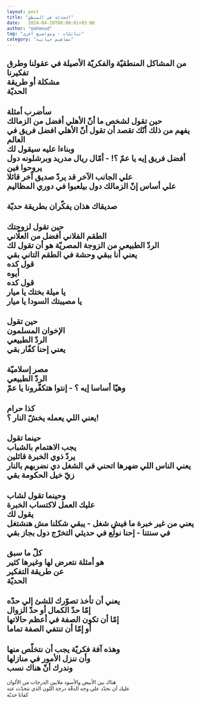 ```yaml
---
layout: post
title: "الحديّة في المنطق"
date:   2024-04-10T00:00:01+03:00
author: "mahmoud"
tag: "ثنائيّات - ومواضيع أخرى"
category: "مفاهيم حياتيه"
---
```



من المشاكل المنطقيّة والفكريّة الأصيلة في عقولنا وطرق
تفكيرنا  
مشكلة أو طريقة  
الحديّة  
-----------  
سأضرب أمثلة  
حين تقول لشخص ما أنّ الأهلي أفضل من الزمالك  
يفهم من ذلك أنّك تقصد أن تقول أنّ الأهلي افضل فريق في
العالم  
وبناءا عليه سيقول لك  
أفضل فريق إيه يا عمّ ؟! - أمّال ريال مدريد وبرشلونه دول
يروحوا فين  
علي الجانب الآخر قد يردّ صديق آخر قائلا  
علي أساس إنّ الزمالك دول بيلعبوا في دوري
المظاليم  
---------  
صديقاك هذان يفكّران بطريقة حديّة  
---------  
حين تقول لزوجتك  
الطقم الفلاني أفضل من العلّاني  
الردّ الطبيعي من الزوجة المصريّة هو أن تقول لك  
يعني أنا ببقي وحشة في الطقم التاني بقي  
قول كده  
أيوه  
قول كده  
يا ميلة بختك يا ميار  
يا مصيبتك السودا يا ميار  
-----------  
حين تقول  
الإخوان المسلمون  
الردّ الطبيعي  
يعني إحنا كفّار بقي  
-------  
مصر إسلاميّة  
الردّ الطبيعي  
وهيّا أساسا إيه ؟ - إنتوا هتكفّرونا يا عمّ  
---------  
كذا حرام  
يعني اللي يعمله يخشّ النار ؟!  
--------  
حينما تقول  
يجب الاهتمام بالشباب  
يردّ ذوي الخبرة قائلين  
يعني الناس اللي ضهرها اتحني في الشغل دي نضربهم بالنار زيّ
خيل الحكومة بقي  
--------  
وحينما تقول لشاب  
عليك العمل لاكتساب الخبرة  
يقول لك  
يعني من غير خبرة ما فيش شغل - يبقي شكلنا مش هنشتغل في
سنتنا - إحنا نولّع في حديثي التخرّج دول بجاز بقي  
--------  
كلّ ما سبق  
هو أمثلة نتعرض لها وغيرها كثير  
عن طريقة التفكير  
الحديّة  
---------  
يعني أن تأخذ تصوّرك للشئ إلي حدّه  
إمّا حدّ الكمال أو حدّ الزوال  
إمّا أن تكون الصفة في أعظم حالاتها  
أو إمّا أن تنتفي الصفة تماما  
----------  
وهذه آفة فكريّة يجب أن نتخلّص منها  
وأن ننزل الأمور في منازلها  
وندرك أنّ هناك نسب  
------  
هناك بين الأبيض والأسود ملايين الدرجات من
الألوان  
عليك أن تحدّد علي وجه الدقّة درجة اللون الذي تتحدّث
عنه  
كفانا حديّة
